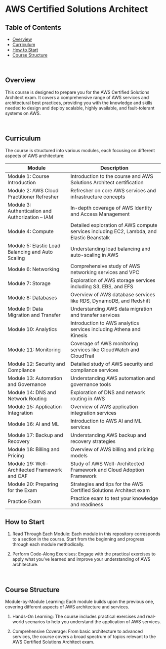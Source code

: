 <!-- omit in toc -->
# AWS Certified Solutions Architect
<!-- omit in toc -->
## Table of Contents
- [Overview](#overview)
- [Curriculum](#curriculum)
- [How to Start](#how-to-start)
- [Course Structure](#course-structure)

<br />

## Overview
This course is designed to prepare you for the AWS Certified Solutions Architect exam. It covers a comprehensive range of AWS services and architectural best practices, providing you with the knowledge and skills needed to design and deploy scalable, highly available, and fault-tolerant systems on AWS.

<br />

## Curriculum
The course is structured into various modules, each focusing on different aspects of AWS architecture:

| Module | Description |
|--------|-------------|
| Module 1: Course Introduction | Introduction to the course and AWS Solutions Architect certification |
| Module 2: AWS Cloud Practitioner Refresher | Refresher on core AWS services and infrastructure concepts |
| Module 3: Authentication and Authorization – IAM | In-depth coverage of AWS Identity and Access Management |
| Module 4: Compute | Detailed exploration of AWS compute services including EC2, Lambda, and Elastic Beanstalk |
| Module 5: Elastic Load Balancing and Auto Scaling | Understanding load balancing and auto-scaling in AWS |
| Module 6: Networking | Comprehensive study of AWS networking services and VPC |
| Module 7: Storage | Exploration of AWS storage services including S3, EBS, and EFS |
| Module 8: Databases | Overview of AWS database services like RDS, DynamoDB, and Redshift |
| Module 9: Data Migration and Transfer | Understanding AWS data migration and transfer services |
| Module 10: Analytics | Introduction to AWS analytics services including Athena and Kinesis |
| Module 11: Monitoring | Coverage of AWS monitoring services like CloudWatch and CloudTrail |
| Module 12: Security and Compliance | Detailed study of AWS security and compliance services |
| Module 13: Automation and Governance | Understanding AWS automation and governance tools |
| Module 14: DNS and Network Routing | Exploration of DNS and network routing in AWS |
| Module 15: Application Integration | Overview of AWS application integration services |
| Module 16: AI and ML | Introduction to AWS AI and ML services |
| Module 17: Backup and Recovery | Understanding AWS backup and recovery strategies |
| Module 18: Billing and Pricing | Overview of AWS billing and pricing models |
| Module 19: Well-Architected Framework and CAF | Study of AWS Well-Architected Framework and Cloud Adoption Framework |
| Module 20: Preparing for the Exam | Strategies and tips for the AWS Certified Solutions Architect exam |
| Practice Exam | Practice exam to test your knowledge and readiness |


## How to Start
1. Read Through Each Module: Each module in this repository corresponds to a section in the course. Start from the beginning and progress through each module methodically.

2. Perform Code-Along Exercises: Engage with the practical exercises to apply what you've learned and improve your understanding of AWS architecture.

<br />

## Course Structure
Module-by-Module Learning: Each module builds upon the previous one, covering different aspects of AWS architecture and services.

1. Hands-On Learning: The course includes practical exercises and real-world scenarios to help you understand the application of AWS services.

2. Comprehensive Coverage: From basic architecture to advanced services, the course covers a broad spectrum of topics relevant to the AWS Certified Solutions Architect exam.
